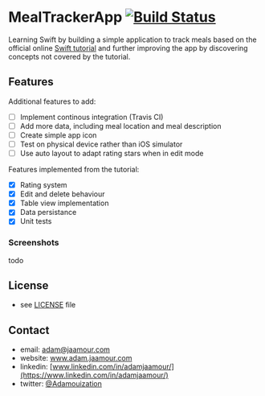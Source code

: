 # MealTrackerApp [![Build Status](https://travis-ci.org/Adamouization/MealTrackerApp.svg?branch=master)](https://travis-ci.org/Adamouization/MealTrackerApp)

Learning Swift by building a simple application to track meals based on the official online [Swift tutorial](https://developer.apple.com/library/archive/referencelibrary/GettingStarted/DevelopiOSAppsSwift/index.html#//apple_ref/doc/uid/TP40015214-CH2-SW1) and further improving the app by discovering concepts not covered by the tutorial.

## Features

Additional features to add:

* [ ] Implement continous integration (Travis CI)
* [ ] Add more data, including meal location and meal description
* [ ] Create simple app icon
* [ ] Test on physical device rather than iOS simulator
* [ ] Use auto layout to adapt rating stars when in edit mode

Features implemented from the tutorial:

* [X] Rating system
* [X] Edit and delete behaviour
* [X] Table view implementation
* [X] Data persistance
* [X] Unit tests

### Screenshots

todo

## License 
* see [LICENSE](https://github.com/Adamouization/MealTrackerApp/blob/master/LICENSE) file

## Contact
* email: adam@jaamour.com
* website: www.adam.jaamour.com
* linkedin: [www.linkedin.com/in/adamjaamour/](https://www.linkedin.com/in/adamjaamour/)
* twitter: [@Adamouization](https://twitter.com/Adamouization)
